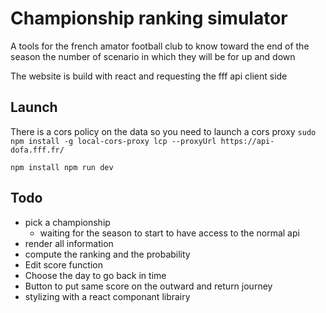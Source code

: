 # Championship ranking simulator

A tools for the french amator football club to know toward the end of the season the number of scenario in which they will be for up and down

The website is build with react and requesting the fff api client side

## Launch
There is a cors policy on the data so you need to launch a cors proxy
`sudo npm install -g local-cors-proxy
lcp --proxyUrl https://api-dofa.fff.fr/`

`npm install
npm run dev`

## Todo
- pick a championship
    - waiting for the season to start to have access to the normal api
- render all information
- compute the ranking and the probability
- Edit score function
- Choose the day to go back in time
- Button to put same score on the outward and return journey
- stylizing with a react componant librairy

